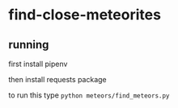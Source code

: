 # find-close-meteorites

## running
first install pipenv

then install requests package

to run this type
`python meteors/find_meteors.py`
